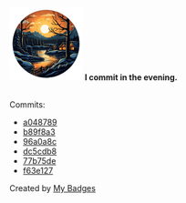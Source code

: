 <img src="https://github.com/my-badges/my-badges/blob/master/badges/time-of-commit/evening-commits.png?raw=true" alt="I commit in the evening." title="I commit in the evening." width="128">
<strong>I commit in the evening.</strong>
<br><br>

Commits:

- <a href="https://github.com/antonmedv/walk/commit/a048789885ed9282a3583af8340d1434845c0d63">a048789</a>
- <a href="https://github.com/antonmedv/walk/commit/b89f8a3b202e5e2439184364fd44b2ed7d569b8e">b89f8a3</a>
- <a href="https://github.com/antonmedv/walk/commit/96a0a8c078995dc6bf48f9abb0c3fdfda5b8980b">96a0a8c</a>
- <a href="https://github.com/antonmedv/walk/commit/dc5cdb8e29249a89c065818c49ef1a69d774694f">dc5cdb8</a>
- <a href="https://github.com/antonmedv/walk/commit/77b75decf3b9de6acec21d5d98956297ebf0cd51">77b75de</a>
- <a href="https://github.com/antonmedv/walk/commit/f63e12710f38eb1a841569a1d3e2fa6116fadc21">f63e127</a>


Created by <a href="https://github.com/my-badges/my-badges">My Badges</a>